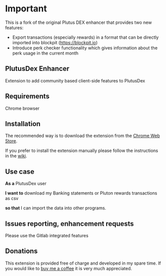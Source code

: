 # Important

This is a fork of the original Plutus DEX enhancer that provides two new features:

- Export transactions (especially rewards) in a format that can be directly imported into blockpit (https://blockpit.io)
- Introduce perk checker functionality which gives information about the perk usage in the current month

## PlutusDex Enhancer 
Extension to add community based client-side features to PlutusDex

## Requirements
Chrome browser

## Installation
The recommended way is to download the extension from the [Chrome Web Store](https://chrome.google.com/webstore/detail/plutusdex-enhancer/necjdfandaodcoeagkacmlapednbihgl/?hl=en).

If you prefer to install the extension manually please follow the instructions in the [wiki](../-/wikis/Installation#how-to-manually-install-the-plutusdex-enhancer-extension).

## Use case
**As a** PlutusDex user

**I want to** download my Banking statements or Pluton rewards transactions as csv

**so that** I can import the data into other programs.

## Issues reporting, enhancement requests
Please use the Gitlab integrated features

## Donations
This extension is provided free of charge and developed in my spare time.
If you would like to [buy me a coffee](https://ko-fi.com/superhero1) it is very much appreciated.
